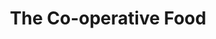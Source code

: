 ---
title: "The Co-operative Food"
url: /bocking-churchstreet/the-co-operative-food/
shop: supermarket
---